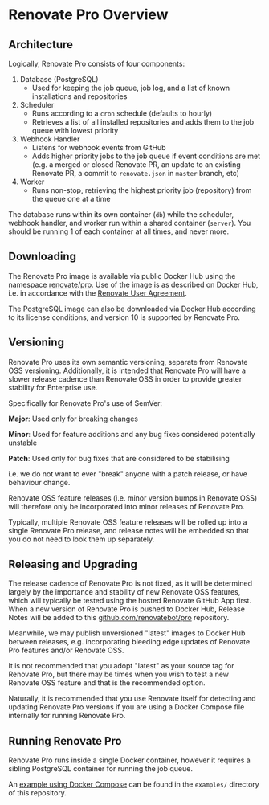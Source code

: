 # Renovate Pro Overview

## Architecture

Logically, Renovate Pro consists of four components:

1. Database (PostgreSQL)
    - Used for keeping the job queue, job log, and a list of known installations and repositories
2. Scheduler
    - Runs according to a `cron` schedule (defaults to hourly)
    - Retrieves a list of all installed repositories and adds them to the job queue with lowest priority
3. Webhook Handler
    - Listens for webhook events from GitHub
    - Adds higher priority jobs to the job queue if event conditions are met (e.g. a merged or closed Renovate PR, an update to an existing Renovate PR, a commit to `renovate.json` in `master` branch, etc)
4. Worker
    - Runs non-stop, retrieving the highest priority job (repository) from the queue one at a time

The database runs within its own container (`db`) while the scheduler, webhook handler, and worker run within a shared container (`server`).  You should be running 1 of each container at all times, and never more.

## Downloading

The Renovate Pro image is available via public Docker Hub using the namespace [renovate/pro](https://hub.docker.com/r/renovate/pro/). 
Use of the image is as described on Docker Hub, i.e. in accordance with the [Renovate User Agreement](https://renovatebot.com/user-agreement).

The PostgreSQL image can also be downloaded via Docker Hub according to its license conditions, and version 10 is supported by Renovate Pro.

## Versioning

Renovate Pro uses its own semantic versioning, separate from Renovate OSS versioning. 
Additionally, it is intended that Renovate Pro will have a slower release cadence than Renovate OSS in order to provide greater stability for Enterprise use.

Specifically for Renovate Pro's use of SemVer:

**Major**: Used only for breaking changes

**Minor**: Used for feature additions and any bug fixes considered potentially unstable

**Patch**: Used only for bug fixes that are considered to be stabilising

i.e. we do not want to ever "break" anyone with a patch release, or have behaviour change. 

Renovate OSS feature releases (i.e. minor version bumps in Renovate OSS) will therefore only be incorporated into minor releases of Renovate Pro.

Typically, multiple Renovate OSS feature releases will be rolled up into a single Renovate Pro release, and release notes will be embedded so that you do not need to look them up separately.

## Releasing and Upgrading

The release cadence of Renovate Pro is not fixed, as it will be determined largely by the importance and stability of new Renovate OSS features, which will typically be tested using the hosted Renovate GitHub App first.
When a new version of Renovate Pro is pushed to Docker Hub, Release Notes will be added to this [github.com/renovatebot/pro](https://github.com/renovatebot/pro) repository.

Meanwhile, we may publish unversioned "latest" images to Docker Hub between releases, e.g. incorporating bleeding edge updates of Renovate Pro features and/or Renovate OSS.

It is not recommended that you adopt "latest" as your source tag for Renovate Pro, but there may be times when you wish to test a new Renovate OSS feature and that is the recommended option.

Naturally, it is recommended that you use Renovate itself for detecting and updating Renovate Pro versions if you are using a Docker Compose file internally for running Renovate Pro.

## Running Renovate Pro

Renovate Pro runs inside a single Docker container, however it requires a sibling PostgreSQL container for running the job queue.

An [example using Docker Compose](https://github.com/renovatebot/pro/blob/master/examples/docker-compose.yml) can be found in the `examples/` directory of this repository.
